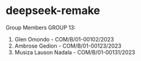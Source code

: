 # deepseek-remake
Group Members GROUP 13:
1. Glen Omondo - COM/B/01-00102/2023
2. Ambrose Gedion - COM/B/01-00123/2023
3. Musiza Lauson Nadala - COM/B/01-00131/2023
